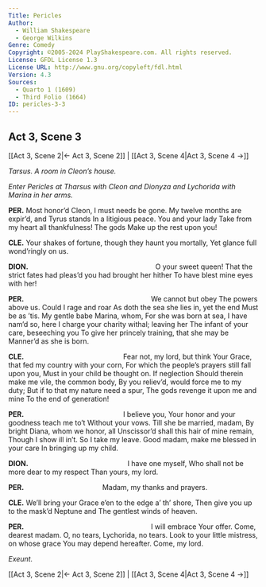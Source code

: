 ```yaml
---
Title: Pericles
Author: 
  - William Shakespeare
  - George Wilkins
Genre: Comedy
Copyright: ©2005-2024 PlayShakespeare.com. All rights reserved.
License: GFDL License 1.3
License URL: http://www.gnu.org/copyleft/fdl.html
Version: 4.3
Sources:
  - Quarto 1 (1609)
  - Third Folio (1664)
ID: pericles-3-3
---
```


## Act 3, Scene 3
[[Act 3, Scene 2|← Act 3, Scene 2]] | [[Act 3, Scene 4|Act 3, Scene 4 →]]

*Tarsus. A room in Cleon’s house.*

*Enter Pericles at Tharsus with Cleon and Dionyza and Lychorida with Marina in her arms.*

**PER.**
Most honor’d Cleon, I must needs be gone.
My twelve months are expir’d, and Tyrus stands
In a litigious peace. You and your lady
Take from my heart all thankfulness! The gods
Make up the rest upon you!

**CLE.**
Your shakes of fortune, though they haunt you mortally,
Yet glance full wond’ringly on us.

**DION.**
                  O your sweet queen!
That the strict fates had pleas’d you had brought her hither
To have blest mine eyes with her!

**PER.**
                  We cannot but obey
The powers above us. Could I rage and roar
As doth the sea she lies in, yet the end
Must be as ’tis. My gentle babe Marina, whom,
For she was born at sea, I have nam’d so, here
I charge your charity withal; leaving her
The infant of your care, beseeching you
To give her princely training, that she may be
Manner’d as she is born.

**CLE.**
              Fear not, my lord, but think
Your Grace, that fed my country with your corn,
For which the people’s prayers still fall upon you,
Must in your child be thought on. If neglection
Should therein make me vile, the common body,
By you reliev’d, would force me to my duty;
But if to that my nature need a spur,
The gods revenge it upon me and mine
To the end of generation!

**PER.**
              I believe you,
Your honor and your goodness teach me to’t
Without your vows. Till she be married, madam,
By bright Diana, whom we honor, all
Unscissor’d shall this hair of mine remain,
Though I show ill in’t. So I take my leave.
Good madam, make me blessed in your care
In bringing up my child.

**DION.**
              I have one myself,
Who shall not be more dear to my respect
Than yours, my lord.

**PER.**
           Madam, my thanks and prayers.

**CLE.**
We’ll bring your Grace e’en to the edge a’ th’ shore,
Then give you up to the mask’d Neptune and
The gentlest winds of heaven.

**PER.**
                  I will embrace
Your offer. Come, dearest madam. O, no tears,
Lychorida, no tears.
Look to your little mistress, on whose grace
You may depend hereafter. Come, my lord.

*Exeunt.*

[[Act 3, Scene 2|← Act 3, Scene 2]] | [[Act 3, Scene 4|Act 3, Scene 4 →]]